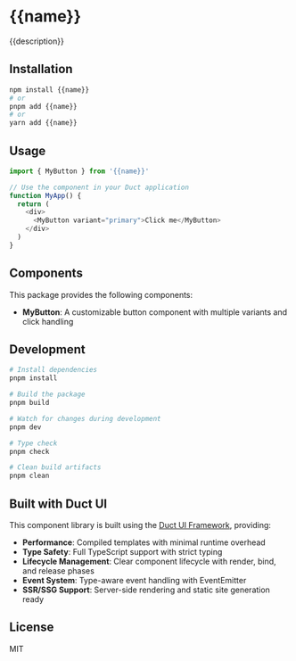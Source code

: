 # {{name}}

{{description}}

## Installation

```bash
npm install {{name}}
# or
pnpm add {{name}}
# or
yarn add {{name}}
```

## Usage

```typescript
import { MyButton } from '{{name}}'

// Use the component in your Duct application
function MyApp() {
  return (
    <div>
      <MyButton variant="primary">Click me</MyButton>
    </div>
  )
}
```

## Components

This package provides the following components:

- **MyButton**: A customizable button component with multiple variants and click handling

## Development

```bash
# Install dependencies
pnpm install

# Build the package
pnpm build

# Watch for changes during development
pnpm dev

# Type check
pnpm check

# Clean build artifacts
pnpm clean
```

## Built with Duct UI

This component library is built using the [Duct UI Framework](https://duct-ui.org), providing:

- **Performance**: Compiled templates with minimal runtime overhead
- **Type Safety**: Full TypeScript support with strict typing
- **Lifecycle Management**: Clear component lifecycle with render, bind, and release phases
- **Event System**: Type-aware event handling with EventEmitter
- **SSR/SSG Support**: Server-side rendering and static site generation ready

## License

MIT